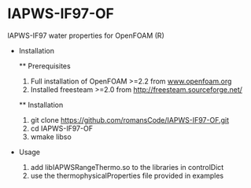IAPWS-IF97-OF
=============

IAPWS-IF97 water properties for OpenFOAM (R)

* Installation

  ** Prerequisites

    1. Full installation of OpenFOAM >=2.2 from www.openfoam.org
    2. Installed freesteam >=2.0 from http://freesteam.sourceforge.net/ 
  
  ** Installation
  
    1. git clone https://github.com/romansCode/IAPWS-IF97-OF.git
    2. cd IAPWS-IF97-OF
    3. wmake libso

* Usage
  
  1. add libIAPWSRangeThermo.so to the libraries in controlDict
  2. use the thermophysicalProperties file provided in examples